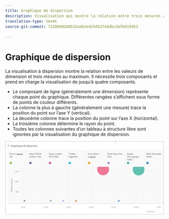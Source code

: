 ```yaml
---
title: Graphique de dispersion
description: Visualisation qui montre la relation entre trois mesures au maximum.
translation-type: tm+mt
source-git-commit: 7220b99268532adb2e425d52744dbc3efb615953

---
```



# Graphique de dispersion

La visualisation à dispersion montre la relation entre les valeurs de dimension et trois mesures au maximum. Il nécessite trois composants et prend en charge la visualisation de jusqu’à quatre composants.

* Le composant de ligne (généralement une dimension) représente chaque point du graphique. Différentes rangées s’affichent sous forme de points de couleur différents.
* La colonne la plus à gauche (généralement une mesure) trace la position du point sur l’axe Y (vertical).
* La deuxième colonne trace la position du point sur l’axe X (horizontal).
* La troisième colonne détermine le rayon du point.
* Toutes les colonnes suivantes d’un tableau à structure libre sont ignorées par la visualisation du graphique de dispersion.

![Graphique de dispersion](assets/scatter.png)
